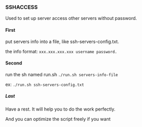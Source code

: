 ### SSHACCESS

Used to set up server access other servers without password.

#### First
put servers info into a file, like ssh-servers-config.txt.

the info format: `xxx.xxx.xxx.xxx username password.`

#### Second
run the sh named run.sh
`./run.sh servers-info-file`

ex: `./run.sh ssh-servers-config.txt`

##### Last
Have a rest. It will help you to do the work perfectly.

And you can optimize the script freely if you want 
